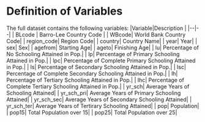 ﻿
# Definition of Variables

The full dataset contains the following variables:
|Variable|Description  |
|--|--|
| BLcode | Barro-Lee Country Code |
| WBcode| World Bank Country Code| 
| region_code| Region Code| 
| country| Country Name| 
| year| Year| 
| sex| Sex| 
| agefrom| Starting Age| 
| ageto| Finishing Age| 
| lu| Percentage of No Schooling Attained in Pop.| 
| lp| Percentage of Primary Schooling Attained in Pop.| 
| lpc| Percentage of Complete Primary Schooling Attained in Pop.| 
| ls| Percentage of Secondary Schooling Attained in Pop.| 
| lsc| Percentage of Complete Secondary Schooling Attained in Pop.| 
| lh| Percentage of Tertiary Schooling Attained in Pop.| 
| lhc| Percentage of Complete Tertiary Schooling Attained in Pop.| 
| yr_sch| Average Years of Schooling Attained| 
| yr_sch_pri| Average Years of Primary Schooling Attained| 
| yr_sch_sec| Average Years of Secondary Schooling Attained| 
| yr_sch_ter| Average Years of Tertirary Schooling Attained| 
| pop| Population| 
| pop15| Total Population over 15| 
| pop25| Total Population over 25| 

